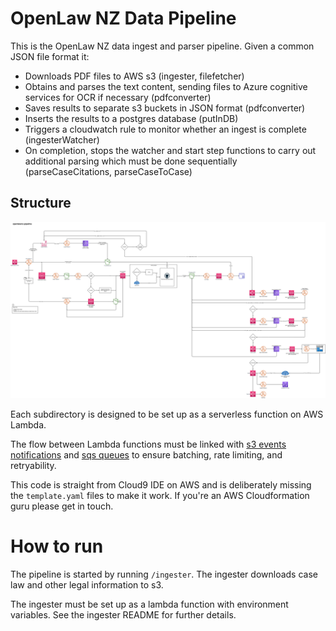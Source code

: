 # OpenLaw NZ Data Pipeline
This is the OpenLaw NZ data ingest and parser pipeline. Given a common JSON file format it:
- Downloads PDF files to AWS s3 (ingester, filefetcher)
- Obtains and parses the text content, sending files to Azure cognitive services for OCR if necessary (pdfconverter)
- Saves results to separate s3 buckets in JSON format (pdfconverter)
- Inserts the results to a postgres database (putInDB)
- Triggers a cloudwatch rule to monitor whether an ingest is complete (ingesterWatcher)
- On completion, stops the watcher and start step functions to carry out additional parsing which must be done sequentially (parseCaseCitations, parseCaseToCase)

## Structure

![Pipeline Architecture](./docs/pipeline.png)

Each subdirectory is designed to be set up as a serverless function on AWS Lambda.

The flow between Lambda functions must be linked with [s3 events notifications](https://docs.aws.amazon.com/lambda/latest/dg/with-s3.html) and [sqs queues](https://aws.amazon.com/sqs/) to ensure batching, rate limiting, and retryability. 

This code is straight from Cloud9 IDE on AWS and is deliberately missing the `template.yaml` files to make it work. If you're an AWS Cloudformation guru please get in touch.

# How to run

The pipeline is started by running `/ingester`. The ingester downloads case law and other legal information to s3.

The ingester must be set up as a lambda function with environment variables. See the ingester README for further details.

